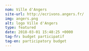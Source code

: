 ```yaml
---
nom: Ville d'Angers
site-url: http://ecrivons.angers.fr/
img: angers.png
alt: logo Ville d'Angers
type: featured
date: 2018-03-01 15:48:25 +0000
tag-fr: budget participatif
tag-en: participatory budget
---
```


